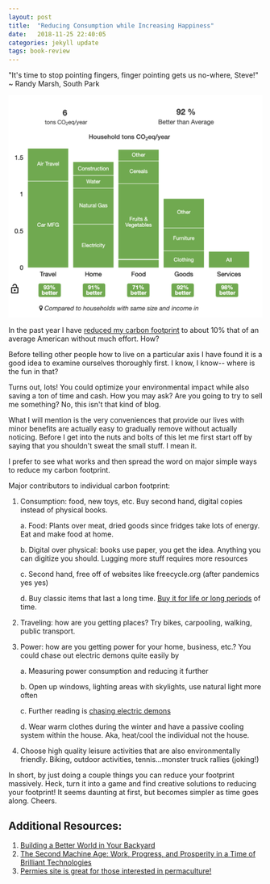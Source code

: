 ```yaml
---
layout: post
title:  "Reducing Consumption while Increasing Happiness"
date:   2018-11-25 22:40:05
categories: jekyll update
tags: book-review
---
```


"It's time to stop pointing fingers, finger pointing gets us no-where, Steve!"
~ Randy Marsh, South Park

![carbon-footprint](/assets/carbon-footprint.png)

In the past year I have [reduced my carbon footprint](https://en.wikipedia.org/wiki/Carbon_footprint#Measuring_carbon_footprints) to about 10% that of an average American without much effort. How?

Before telling other people how to live on a particular axis I have found
it is a good idea to examine ourselves thoroughly first. I know, I know-- where is the fun in that?

Turns out, lots! You could optimize your environmental impact while also saving a ton
of time and cash. How you may ask? Are you going to try to sell me something? No, this isn't that kind of blog.

What I will mention is the very conveniences that provide our lives with minor benefits
are actually easy to gradually remove without actually noticing. Before I get
into the nuts and bolts of this let me first start off by saying that you shouldn't
sweat the small stuff. I mean it.

I prefer to see what works and then spread the word on major simple ways to reduce my carbon footprint.

Major contributors to individual carbon footprint:

  1. Consumption: food, new toys, etc. Buy second hand, digital copies instead of physical books.

      a. Food: Plants over meat, dried goods since fridges take lots of energy. Eat and make food at home.

      b. Digital over physical: books use paper, you get the idea. Anything you can digitize you should. Lugging more stuff requires more resources

      c. Second hand, free off of websites like freecycle.org (after pandemics yes yes)

      d. Buy classic items that last a long time. [Buy it for life or long periods](https://www.reddit.com/r/BuyItForLife/) of time.

  2. Traveling: how are you getting places? Try bikes, carpooling, walking, public transport.

  3. Power: how are you getting power for your home, business, etc.? You could chase out electric demons quite easily by

      a. Measuring power consumption and reducing it further

      b. Open up windows, lighting areas with skylights, use natural light more often

      c. Further reading is [chasing electric demons](https://www.mrmoneymustache.com/2015/03/25/cut-your-power-bill/)

      d. Wear warm clothes during the winter and have a passive cooling system within the house. Aka, heat/cool the individual not the house.

  4. Choose high quality leisure activities that are also environmentally friendly. Biking, outdoor activities, tennis...monster truck rallies (joking!)

In short, by just doing a couple things you can reduce your footprint massively. Heck, turn it into a game and find creative solutions to reducing your footprint! It seems daunting at first, but becomes simpler as time goes along. Cheers.

## Additional Resources:

  1. [Building a Better World in Your Backyard](https://www.amazon.com/Building-Better-World-Your-Backyard-ebook/dp/B07XWRXZW9/ref=sr_1_1?dchild=1&keywords=paul+wheaton&qid=1588986038&sr=8-1)
  2. [The Second Machine Age: Work, Progress, and Prosperity in a Time of Brilliant Technologies](https://www.amazon.com/gp/product/0393350649/ref=as_li_qf_asin_il_tl?ie=UTF8&tag=wwwsamharris03-20&creative=9325&linkCode=as2&creativeASIN=0393350649&linkId=2a7c783a8f0cb46110fb625b8b9a9513)
  3. [Permies site is great for those interested in permaculture!](https://permies.com/)
